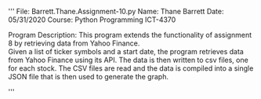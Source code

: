 '''
File: Barrett.Thane.Assignment-10.py
Name: Thane Barrett
Date: 05/31/2020
Course: Python Programming ICT-4370

Program Description:  This program extends the functionality of assignment 8 by retrieving data from Yahoo Finance.  
Given a list of ticker symbols and a start date, the program retrieves data from Yahoo Finance using its API.  The
data is then written to csv files, one for each stock.  The CSV files are read and the data is compiled into 
a single JSON file that is then used to generate the graph.

'''
